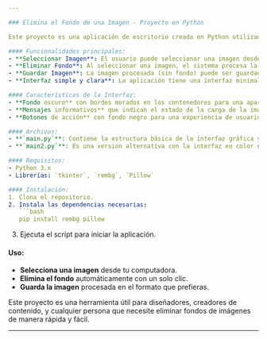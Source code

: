 ```yaml
---

### Elimina el Fondo de una Imagen - Proyecto en Python

Este proyecto es una aplicación de escritorio creada en Python utilizando **Tkinter** para la interfaz gráfica, **Rembg** para la eliminación automática del fondo de las imágenes, y **PIL (Pillow)** para el manejo de imágenes. El objetivo de la aplicación es permitir a los usuarios eliminar el fondo de una imagen seleccionada y guardar el resultado de manera sencilla.

#### Funcionalidades principales:
- **Seleccionar Imagen**: El usuario puede seleccionar una imagen desde su sistema mediante un cuadro de diálogo.
- **Eliminar Fondo**: Al seleccionar una imagen, el sistema procesa la imagen eliminando el fondo automáticamente usando la librería **Rembg**.
- **Guardar Imagen**: La imagen procesada (sin fondo) puede ser guardada en el formato elegido por el usuario (PNG, JPG, BMP, etc.).
- **Interfaz simple y clara**: La aplicación tiene una interfaz minimalista donde se muestra el estado de la imagen, ya sea cargada correctamente o con algún error durante el proceso.

#### Características de la Interfaz:
- **Fondo oscuro** con bordes morados en los contenedores para una apariencia moderna.
- **Mensajes informativos** que indican el estado de la carga de la imagen y si el fondo se eliminó correctamente.
- **Botones de acción** con fondo negro para una experiencia de usuario limpia y sencilla.

#### Archivos:
- **`main.py`**: Contiene la estructura básica de la interfaz gráfica y la funcionalidad de la aplicación.
- **`main2.py`**: Es una versión alternativa con la interfaz en color negro, diseñada para ofrecer una apariencia oscura.

#### Requisitos:
- Python 3.x
- Librerías: `tkinter`, `rembg`, `Pillow`

#### Instalación:
1. Clona el repositorio.
2. Instala las dependencias necesarias:
   ```bash
   pip install rembg pillow
   ```
3. Ejecuta el script para iniciar la aplicación.

#### Uso:
- **Selecciona una imagen** desde tu computadora.
- **Elimina el fondo** automáticamente con un solo clic.
- **Guarda la imagen** procesada en el formato que prefieras.

Este proyecto es una herramienta útil para diseñadores, creadores de contenido, y cualquier persona que necesite eliminar fondos de imágenes de manera rápida y fácil.

---
```

